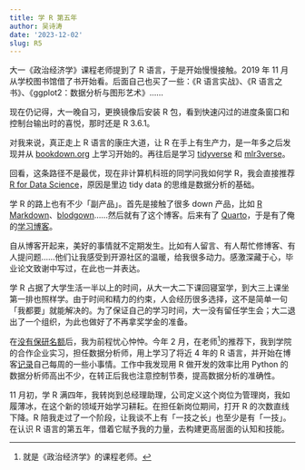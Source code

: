```yaml
---
title: 学 R 第五年
author: 吴诗涛
date: '2023-12-02'
slug: R5
---
```


大一《政治经济学》课程老师提到了 R 语言，于是开始慢慢接触。2019 年 11 月从学校图书馆借了书开始看。后面自己也买了一些：《R 语言实战》、《R 语言之书》、《ggplot2：数据分析与图形艺术》……

现在仍记得，大一晚自习，更换镜像后安装 R 包，看到快速闪过的进度条窗口和控制台输出时的喜悦，那时还是 R 3.6.1。

对我来说，真正走上 R 语言的康庄大道，让 R 在手上有生产力，是一年多之后发现并从 [bookdown.org](https://bookdown.org/) 上学习开始的。再往后是学习 [tidyverse](https://tidyverse.org/) 和 [mlr3verse](https://mlr-org.com/)。

回看，这条路径不是最优，现在非计算机科班的同学问我如何学 R，我会直接推荐 [R for Data Science](https://r4ds.had.co.nz/)，原因是里边 tidy data 的思维是数据分析的基础。

学 R 的路上也有不少「副产品」。首先是接触了很多 down 产品，比如 [R Markdown](https://bookdown.org/yihui/rmarkdown-cookbook/)、[blodgown](https://bookdown.org/yihui/blogdown/)……然后就有了这个博客。后来有了 [Quarto](https://quarto.org/)，于是有了俺的[学习博客](https://learn.shitao5.org/)。

自从博客开起来，美好的事情就不定期发生。比如有人留言、有人帮忙修博客、有人提问题……他们让我感受到开源社区的温暖，给我很多动力。感激深藏于心，毕业论文致谢中写过，在此也一并表达。

学 R 占据了大学生活一半以上的时间，从大一大二下课回寝室学，到大三上课坐第一排也照样学。由于时间和精力的约束，人会经历很多选择，这不是简单一句「我都要」就能解决的。为了保证自己的学习时间，大一没有留任学生会；大二退出了一个组织，为此也做好了不再拿奖学金的准备。

在[没有保研名额](../../posts/plan/)后，我为前程忧心忡忡。今年 2 月，在老师[^1]的推荐下，我到学院的合作企业实习，担任数据分析师，用上学习了将近 4 年的 R 语言，并开始在博客[记录](../../summary/)自己每周的一些小事情。工作中我发现用 R 做开发的效率比用 Python 的数据分析师高出不少，在转正后我也注意控制节奏，提高数据分析的准确性。

[^1]: 就是《政治经济学》的课程老师。

11 月初，学 R 满四年，我转岗到总经理助理，公司定义这个岗位为管理岗，我如履薄冰，在这个新的领域开始学习耕耘。在担任新岗位期间，打开 R 的次数直线下降。R 陪我走过了一个阶段，让我谈不上有「一技之长」也至少是有「一技」。在认识 R 语言的第五年，借着它赋予我的力量，去构建更高层面的认知和技能。

